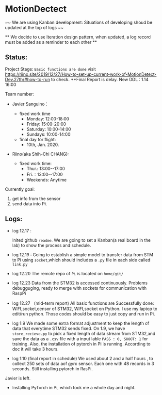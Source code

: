 # MotionDectect
~~ We are using Kanban development: Situations of developing shoud be updated at the top of logs ~~

** We decide to use Iteration design pattern, when updated, a log record must be added as a reminder to each other **
## Status:
Project Stage: `Basic functions are done` 
visit https://riino.site/2019/12/27/How-to-set-up-current-work-of-MotionDetect-Dev.27th/#how-to-run to check.
**Final Report is delay. New DDL : 1.14 16:00

Team number:

 -  Javier Sanguino：
     - fixed work time 
       - Monday: 12:00-18:00
       - Friday: 15:00-20:00
       - Saturday: 10:00-14:00
       - Sundays: 10:00-14:00
     - final day for flight:
       - 10th, Jan.  2020.
  
- Riino(aka Shih-Chi CHANG):
  -  fixed work time: 
     -  Thur.:  13:00--17:00 
     -  Fri.：13:00--17:00 
     -   Weekends: Anytime
  
Currently goal: 

  1. get info from the sensor
  2. send data into Pi.

## Logs:

- log 12.17 :

  Inited github `readme`.
  We are going to set a Kanban(a real board in the lab) to show the process and schedule.

- log 12.19 :
  Going to establish a simple model to transfer data from STM to Pi using `socket`,which should includes a `.py` file in each side called `link.py`
  
- log 12.20
  The remote repo of `Pi` is located on `home/git/` 
 
 - log 12.23
  Data from the STM32 is accessed continuously. Problems debugguging, ready to merge with sockets for communication with RaspPi
  
 - log 12.27 （mid-term report)
  All basic functions are Successfully done:  WIFI,socket,censor of STM32, WIFI,socket on Python.
  I use my laptop to edit/run python. Those codes should be easy to just copy and run in Pi.
 - log 1.9 
  We made some extra format adjustment to keep the length of data that everytime STM32 sends fixed.
  On 1.9, we have `store_recieve.py` to pick a fixed length of data stream from STM32,and save the data as a `.csv` file with a input lable `PASS : 0, SHOOT: 1` for training.
  Also, the installation of pytorch in Pi is running. According to doc it will take 3 hours.
  - log 1.10 (final report in schedule)
  We used about 2 and a half hours , to collect 250 sets of data aof gyro sensor. Each one with 48 records in 3 seconds.
  Still installing pytorch in RasPi.
  
  Javier is left.
  - Installing PyTorch in Pi, which took me a whole day and night.
